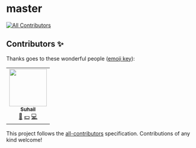 # master
<!-- ALL-CONTRIBUTORS-BADGE:START - Do not remove or modify this section -->
[![All Contributors](https://img.shields.io/badge/all_contributors-1-orange.svg?style=flat-square)](#contributors-)
<!-- ALL-CONTRIBUTORS-BADGE:END -->

## Contributors ✨

Thanks goes to these wonderful people ([emoji key](https://allcontributors.org/docs/en/emoji-key)):

<!-- ALL-CONTRIBUTORS-LIST:START - Do not remove or modify this section -->
<!-- prettier-ignore-start -->
<!-- markdownlint-disable -->
<table>
  <tr>
    <td align="center"><a href="https://en.wikipedia.org/wiki/Mohammed_Suhail_Chinya_Salimpasha"><img src="https://avatars2.githubusercontent.com/u/42859854?v=4" width="100px;" alt=""/><br /><sub><b>Suhail</b></sub></a><br /><a href="#design-chinyasuhail" title="Design">🎨</a> <a href="#financial-chinyasuhail" title="Financial">💵</a> <a href="https://github.com/covid-sh/master/commits?author=chinyasuhail" title="Code">💻</a></td>
  </tr>
</table>

<!-- markdownlint-enable -->
<!-- prettier-ignore-end -->
<!-- ALL-CONTRIBUTORS-LIST:END -->

This project follows the [all-contributors](https://github.com/all-contributors/all-contributors) specification. Contributions of any kind welcome!